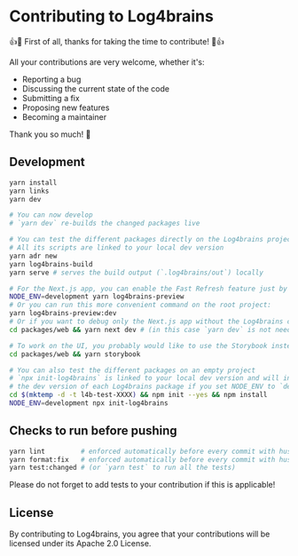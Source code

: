 # Contributing to Log4brains

:+1::tada: First of all, thanks for taking the time to contribute! :tada::+1:

All your contributions are very welcome, whether it's:

- Reporting a bug
- Discussing the current state of the code
- Submitting a fix
- Proposing new features
- Becoming a maintainer

Thank you so much! :clap:

## Development

```bash
yarn install
yarn links
yarn dev

# You can now develop
# `yarn dev` re-builds the changed packages live

# You can test the different packages directly on the Log4brains project
# All its scripts are linked to your local dev version
yarn adr new
yarn log4brains-build
yarn serve # serves the build output (`.log4brains/out`) locally

# For the Next.js app, you can enable the Fast Refresh feature just by setting NODE_ENV to `development`
NODE_ENV=development yarn log4brains-preview
# Or you can run this more convenient command on the root project:
yarn log4brains-preview:dev
# Or if you want to debug only the Next.js app without the Log4brains custom part, you can run:
cd packages/web && yarn next dev # (in this case `yarn dev` is not needed before running this command)

# To work on the UI, you probably would like to use the Storybook instead:
cd packages/web && yarn storybook

# You can also test the different packages on an empty project
# `npx init-log4brains` is linked to your local dev version and will install
# the dev version of each Log4brains package if you set NODE_ENV to `development`
cd $(mktemp -d -t l4b-test-XXXX) && npm init --yes && npm install
NODE_ENV=development npx init-log4brains
```

## Checks to run before pushing

```bash
yarn lint         # enforced automatically before every commit with husky+lint-staged
yarn format:fix   # enforced automatically before every commit with husky+lint-staged
yarn test:changed # (or `yarn test` to run all the tests)
```

Please do not forget to add tests to your contribution if this is applicable!

## License

By contributing to Log4brains, you agree that your contributions will be licensed under its Apache 2.0 License.
